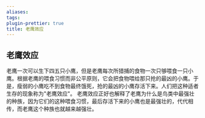 ```yaml
---
aliases: 
tags: 
plugin-prettier: true
title: 老鹰效应
---
```

## 老鹰效应
老鹰一次可以生下四五只小鹰，但是老鹰每次所猎捕的食物一次只够喂食一只小鹰。根据老鹰的喂食习惯而非公平原则，它会把食物喂给那只抢的最凶的小鹰。于是，瘦弱的小鹰吃不到食物最终饿死，抢的最凶的小鹰存活下来。人们把这种适者生存的现象称为"老鹰效应"。
老鹰效应正好也解释了老鹰为什么是鸟类中最强壮的种族，因为它们的这种喂食习惯，最后存活下来的小鹰也是最强壮的，代代相传，而老鹰这个种族也就越来越强壮。
